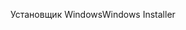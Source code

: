 <span data-ttu-id="9ac52-101">Установщик Windows</span><span class="sxs-lookup"><span data-stu-id="9ac52-101">Windows Installer</span></span>